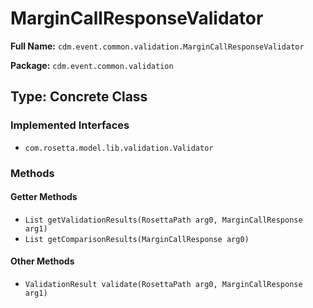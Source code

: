 # MarginCallResponseValidator

**Full Name:** `cdm.event.common.validation.MarginCallResponseValidator`

**Package:** `cdm.event.common.validation`

## Type: Concrete Class

### Implemented Interfaces

- `com.rosetta.model.lib.validation.Validator`

### Methods

#### Getter Methods

- `List getValidationResults(RosettaPath arg0, MarginCallResponse arg1)`
- `List getComparisonResults(MarginCallResponse arg0)`

#### Other Methods

- `ValidationResult validate(RosettaPath arg0, MarginCallResponse arg1)`

